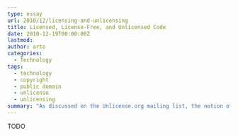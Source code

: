 ```yaml
---
type: essay
url: 2010/12/licensing-and-unlicensing
title: Licensed, License-Free, and Unlicensed Code
date: 2010-12-19T00:00:00Z
lastmod:
author: arto
categories:
  - Technology
tags:
  - technology
  - copyright
  - public domain
  - unlicense
  - unlicensing
summary: "As discussed on the Unlicense.org mailing list, the notion of \"licensing something under the Unlicense\" is a not infrequent misunderstanding that calls for better explanations as to the essential difference between licensed, license-free, and unlicensed code. I will attempt to break it back down to the fundamentals and work upwards from there."
---
```


TODO

